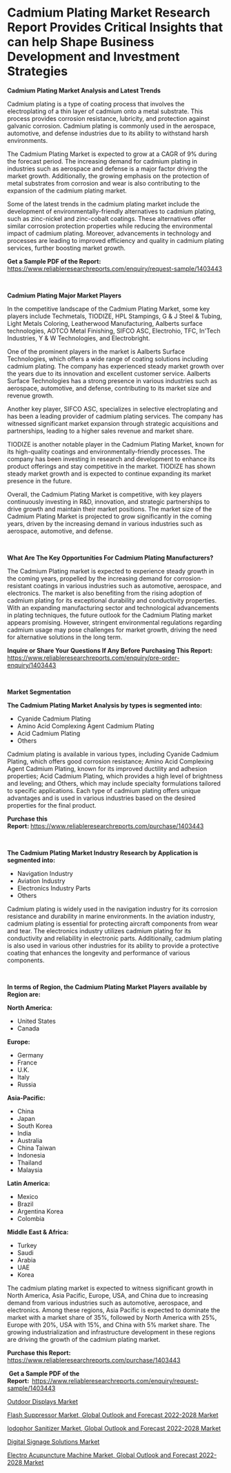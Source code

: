<p><h1>Cadmium Plating Market Research Report Provides Critical Insights that can help Shape Business Development and Investment Strategies</h1></p><p><strong>Cadmium Plating Market Analysis and Latest Trends</strong></p>
<p><p>Cadmium plating is a type of coating process that involves the electroplating of a thin layer of cadmium onto a metal substrate. This process provides corrosion resistance, lubricity, and protection against galvanic corrosion. Cadmium plating is commonly used in the aerospace, automotive, and defense industries due to its ability to withstand harsh environments.</p><p>The Cadmium Plating Market is expected to grow at a CAGR of 9% during the forecast period. The increasing demand for cadmium plating in industries such as aerospace and defense is a major factor driving the market growth. Additionally, the growing emphasis on the protection of metal substrates from corrosion and wear is also contributing to the expansion of the cadmium plating market.</p><p>Some of the latest trends in the cadmium plating market include the development of environmentally-friendly alternatives to cadmium plating, such as zinc-nickel and zinc-cobalt coatings. These alternatives offer similar corrosion protection properties while reducing the environmental impact of cadmium plating. Moreover, advancements in technology and processes are leading to improved efficiency and quality in cadmium plating services, further boosting market growth.</p></p>
<p><strong>Get a Sample PDF of the Report:&nbsp;</strong> <a href="https://www.reliableresearchreports.com/enquiry/request-sample/1403443">https://www.reliableresearchreports.com/enquiry/request-sample/1403443</a></p>
<p>&nbsp;</p>
<p><strong>Cadmium Plating Major Market Players</strong></p>
<p><p>In the competitive landscape of the Cadmium Plating Market, some key players include Techmetals, TIODIZE, HPL Stampings, G & J Steel & Tubing, Light Metals Coloring, Leatherwood Manufacturing, Aalberts surface technologies, AOTCO Metal Finishing, SIFCO ASC, Electrohio, TFC, In'Tech Industries, Y & W Technologies, and Electrobright.</p><p>One of the prominent players in the market is Aalberts Surface Technologies, which offers a wide range of coating solutions including cadmium plating. The company has experienced steady market growth over the years due to its innovation and excellent customer service. Aalberts Surface Technologies has a strong presence in various industries such as aerospace, automotive, and defense, contributing to its market size and revenue growth.</p><p>Another key player, SIFCO ASC, specializes in selective electroplating and has been a leading provider of cadmium plating services. The company has witnessed significant market expansion through strategic acquisitions and partnerships, leading to a higher sales revenue and market share.</p><p>TIODIZE is another notable player in the Cadmium Plating Market, known for its high-quality coatings and environmentally-friendly processes. The company has been investing in research and development to enhance its product offerings and stay competitive in the market. TIODIZE has shown steady market growth and is expected to continue expanding its market presence in the future.</p><p>Overall, the Cadmium Plating Market is competitive, with key players continuously investing in R&D, innovation, and strategic partnerships to drive growth and maintain their market positions. The market size of the Cadmium Plating Market is projected to grow significantly in the coming years, driven by the increasing demand in various industries such as aerospace, automotive, and defense.</p></p>
<p>&nbsp;</p>
<p><strong>What Are The Key Opportunities For Cadmium Plating Manufacturers?</strong></p>
<p><p>The Cadmium Plating market is expected to experience steady growth in the coming years, propelled by the increasing demand for corrosion-resistant coatings in various industries such as automotive, aerospace, and electronics. The market is also benefiting from the rising adoption of cadmium plating for its exceptional durability and conductivity properties. With an expanding manufacturing sector and technological advancements in plating techniques, the future outlook for the Cadmium Plating market appears promising. However, stringent environmental regulations regarding cadmium usage may pose challenges for market growth, driving the need for alternative solutions in the long term.</p></p>
<p><strong>Inquire or Share Your Questions If Any Before Purchasing This Report:</strong> <a href="https://www.reliableresearchreports.com/enquiry/pre-order-enquiry/1403443">https://www.reliableresearchreports.com/enquiry/pre-order-enquiry/1403443</a></p>
<p>&nbsp;</p>
<p><strong>Market Segmentation</strong></p>
<p><strong>The Cadmium Plating Market Analysis by types is segmented into:</strong></p>
<p><ul><li>Cyanide Cadmium Plating</li><li>Amino Acid Complexing Agent Cadmium Plating</li><li>Acid Cadmium Plating</li><li>Others</li></ul></p>
<p><p>Cadmium plating is available in various types, including Cyanide Cadmium Plating, which offers good corrosion resistance; Amino Acid Complexing Agent Cadmium Plating, known for its improved ductility and adhesion properties; Acid Cadmium Plating, which provides a high level of brightness and leveling; and Others, which may include specialty formulations tailored to specific applications. Each type of cadmium plating offers unique advantages and is used in various industries based on the desired properties for the final product.</p></p>
<p><strong>Purchase this Report:&nbsp;</strong><a href="https://www.reliableresearchreports.com/purchase/1403443">https://www.reliableresearchreports.com/purchase/1403443</a></p>
<p>&nbsp;</p>
<p><strong>The Cadmium Plating Market Industry Research by Application is segmented into:</strong></p>
<p><ul><li>Navigation Industry</li><li>Aviation Industry</li><li>Electronics Industry Parts</li><li>Others</li></ul></p>
<p><p>Cadmium plating is widely used in the navigation industry for its corrosion resistance and durability in marine environments. In the aviation industry, cadmium plating is essential for protecting aircraft components from wear and tear. The electronics industry utilizes cadmium plating for its conductivity and reliability in electronic parts. Additionally, cadmium plating is also used in various other industries for its ability to provide a protective coating that enhances the longevity and performance of various components.</p></p>
<p>&nbsp;</p>
<p><strong>In terms of Region, the Cadmium Plating Market Players available by Region are:</strong></p>
<p>
    <p> <strong> North America: </strong>
        <ul>
            <li>United States</li>
            <li>Canada</li>
        </ul>
        </p> 
    <p> <strong> Europe: </strong>
        <ul>
            <li>Germany</li>
            <li>France</li>
            <li>U.K.</li>
            <li>Italy</li>
            <li>Russia</li>
        </ul>
        </p> 
    <p> <strong> Asia-Pacific: </strong>
        <ul>
            <li>China</li>
            <li>Japan</li>
            <li>South Korea</li>
            <li>India</li>
            <li>Australia</li>
            <li>China Taiwan</li>
            <li>Indonesia</li>
            <li>Thailand</li>
            <li>Malaysia</li>
        </ul>
        </p> 
    <p> <strong> Latin America: </strong>
        <ul>
            <li>Mexico</li>
            <li>Brazil</li>
            <li>Argentina Korea</li>
            <li>Colombia</li>
        </ul>
        </p> 
    <p> <strong> Middle East & Africa: </strong>
        <ul>
            <li>Turkey</li>
            <li>Saudi</li>
            <li>Arabia</li>
            <li>UAE</li>
            <li>Korea</li>
        </ul>
    </p>
    </p>
<p><p>The cadmium plating market is expected to witness significant growth in North America, Asia Pacific, Europe, USA, and China due to increasing demand from various industries such as automotive, aerospace, and electronics. Among these regions, Asia Pacific is expected to dominate the market with a market share of 35%, followed by North America with 25%, Europe with 20%, USA with 15%, and China with 5% market share. The growing industrialization and infrastructure development in these regions are driving the growth of the cadmium plating market.</p></p>
<p><strong>Purchase this Report: </strong><a href="https://www.reliableresearchreports.com/purchase/1403443">https://www.reliableresearchreports.com/purchase/1403443</a></p>
<p>&nbsp;<strong>Get a Sample PDF of the Report:&nbsp;&nbsp;</strong><a href="https://www.reliableresearchreports.com/enquiry/request-sample/1403443">https://www.reliableresearchreports.com/enquiry/request-sample/1403443</a></p>
<p><strong></strong></p>
<p><p><a href="https://view.publitas.com/reportprime-1/outdoor-displays-market-growth-market-trends-covid-19-impact-and-forecasts-for-period-from-2024-2031/">Outdoor Displays Market</a></p><p><a href="https://iodized-pantydraco-05c.notion.site/Flash-Suppressor-Market-Global-Outlook-and-Forecast-2022-2028-Market-Research-Report-The-Key-To-Su-6ee2b0e88b4942feb0d92bb8e0362d9a">Flash Suppressor Market, Global Outlook and Forecast 2022-2028 Market</a></p><p><a href="https://zircon-bluebell-299.notion.site/Iodophor-Sanitizer-Market-Global-Outlook-and-Forecast-2022-2028-Market-Research-Report-The-Key-To--00eaad8fbd3e4191a6824529a2d79fa9">Iodophor Sanitizer Market, Global Outlook and Forecast 2022-2028 Market</a></p><p><a href="https://view.publitas.com/reportprime-1/global-digital-signage-solutions-market-by-types-applications-and-major-players-with-regional-growth-rate-analysis-and-development-situation-from-2024-to-2031/">Digital Signage Solutions Market</a></p><p><a href="https://natural-crush-b99.notion.site/Electro-Acupuncture-Machine-Market-Global-Outlook-and-Forecast-2022-2028-Market-Size-Growth-Outloo-ba36fefa3cb349d491ee97cefb69362e">Electro Acupuncture Machine Market, Global Outlook and Forecast 2022-2028 Market</a></p></p>